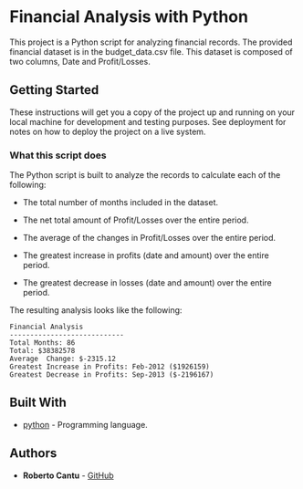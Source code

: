 # Financial Analysis with Python

This project is a Python script for analyzing financial records. The provided financial dataset is in the budget_data.csv file. This dataset is composed of two columns, Date and Profit/Losses.

## Getting Started

These instructions will get you a copy of the project up and running on your local machine for development and testing purposes. See deployment for notes on how to deploy the project on a live system.

### What this script does

The Python script is built to analyze the records to calculate each of the following:

* The total number of months included in the dataset.

* The net total amount of Profit/Losses over the entire period.

* The average of the changes in Profit/Losses over the entire period.

* The greatest increase in profits (date and amount) over the entire period.

* The greatest decrease in losses (date and amount) over the entire period.

The resulting analysis looks like the following:

  ```text
  Financial Analysis
  ----------------------------
  Total Months: 86
  Total: $38382578
  Average  Change: $-2315.12
  Greatest Increase in Profits: Feb-2012 ($1926159)
  Greatest Decrease in Profits: Sep-2013 ($-2196167)
  ```

## Built With

* [python](https://www.python.org/) - Programming language.

## Authors

* **Roberto Cantu**  - [GitHub](https://github.com/RCantu92)